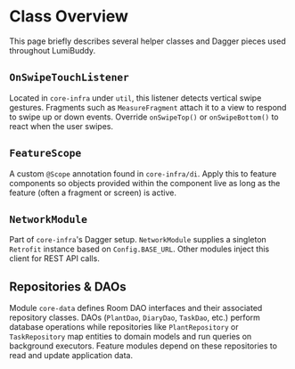 # Class Overview

This page briefly describes several helper classes and Dagger pieces used throughout LumiBuddy.

## `OnSwipeTouchListener`

Located in `core-infra` under `util`, this listener detects vertical swipe gestures.
Fragments such as `MeasureFragment` attach it to a view to respond to swipe up or down events.
Override `onSwipeTop()` or `onSwipeBottom()` to react when the user swipes.

## `FeatureScope`

A custom `@Scope` annotation found in `core-infra/di`. Apply this to feature components so
objects provided within the component live as long as the feature (often a fragment or screen) is active.

## `NetworkModule`

Part of `core-infra`'s Dagger setup. `NetworkModule` supplies a singleton `Retrofit` instance
based on `Config.BASE_URL`. Other modules inject this client for REST API calls.

## Repositories & DAOs

Module `core-data` defines Room DAO interfaces and their associated repository classes.
DAOs (`PlantDao`, `DiaryDao`, `TaskDao`, etc.) perform database operations while repositories
like `PlantRepository` or `TaskRepository` map entities to domain models and run queries on
background executors. Feature modules depend on these repositories to read and update
application data.
